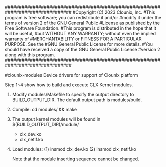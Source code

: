 ################################################################################
#Copyright (C) 2023  Clounix, Inc.
#This program is free software; you can redistribute it and/or
#modify it under the terms of version 2 of the GNU General Public
#License as published by the Free Software Foundation.
#This program is distributed in the hope that it will be useful,
#but WITHOUT ANY WARRANTY; without even the implied warranty of
#MERCHANTABILITY or FITNESS FOR A PARTICULAR PURPOSE.  See the
#GNU General Public License for more details.
#You should have received a copy of the GNU General Public License
#version 2 along with this program.
################################################################################

#clounix-modules
Device drivers for support of Clounix platform

Step 1~4 show how to build and execute CLX Kernel modules.

1. Modify modules/Makefile to specify the output directory to BUILD_OUTPUT_DIR.
   The default output path is modules/build.

2. Compile:
   cd modules/ && make

3. The output kernel modules will be found in $(BUILD_OUTPUT_DIR)/module/
   - clx_dev.ko
   - clx_netif.ko

4. Load modules:
   (1) insmod clx_dev.ko
   (2) insmod clx_netif.ko

   Note that the module inserting sequence cannot be changed.
